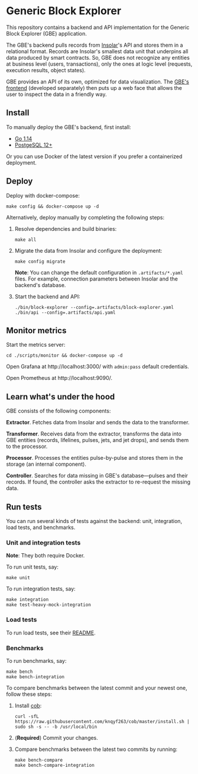 # Generic Block Explorer

This repository contains a backend and API implementation for the Generic Block Explorer (GBE) application.

The GBE's backend pulls records from [Insolar](https://github.com/insolar/insolar)'s API and stores them in a relational format. Records are Insolar's smallest data unit that underpins all data produced by smart contracts. So, GBE does not recognize any entities at business level (users, transactions), only the ones at logic level (requests, execution results, object states).

GBE provides an API of its own, optimized for data visualization. The [GBE's frontend](https://github.com/insolar/frontend-block-explorer) (developed separately) then puts up a web face that allows the user to inspect the data in a friendly way.

## Install

To manually deploy the GBE's backend, first install:
 
- [Go 1.14](https://golang.org/dl/)
- [PostgeSQL 12+](https://www.postgresql.org/download/)

Or you can use Docker of the latest version if you prefer a containerized deployment.

## Deploy

Deploy with docker-compose:

```
make config && docker-compose up -d
```

Alternatively, deploy manually by completing the following steps:

1. Resolve dependencies and build binaries:

   ```
   make all
   ```

2. Migrate the data from Insolar and configure the deployment:

   ```
   make config migrate
   ```

   **Note**: You can change the default configuration in `.artifacts/*.yaml` files. For example, connection parameters between Insolar and the backend's database.

3. Start the backend and API:

   ```
   ./bin/block-explorer --config=.artifacts/block-explorer.yaml
   ./bin/api --config=.artifacts/api.yaml
   ```

## Monitor metrics

Start the metrics server:

```
cd ./scripts/monitor && docker-compose up -d
```

Open Grafana at http://localhost:3000/ with `admin:pass` default credentials.

Open Prometheus at http://localhost:9090/.

## Learn what's under the hood

GBE consists of the following components:

**Extractor**. Fetches data from Insolar and sends the data to the transformer.

**Transformer**. Receives data from the extractor, transforms the data into GBE entities (records, lifelines, pulses, jets, and jet drops), and sends them to the processor.

**Processor**. Processes the entities pulse-by-pulse and stores them in the storage (an internal component).

**Controller**. Searches for data missing in GBE's database—pulses and their records. If found, the controller asks the extractor to re-request the missing data.

## Run tests

You can run several kinds of tests against the backend: unit, integration, load tests, and benchmarks.

### Unit and integration tests

**Note**: They both require Docker.

To run unit tests, say:

```
make unit
```

To run integration tests, say:

```
make integration
make test-heavy-mock-integration
```

### Load tests

To run load tests, see their [README](load/README.md).

### Benchmarks

To run benchmarks, say:

```
make bench
make bench-integration
```

To compare benchmarks between the latest commit and your newest one, follow these steps:

1. Install [cob](https://github.com/knqyf263/cob):

   ```
   curl -sfL https://raw.githubusercontent.com/knqyf263/cob/master/install.sh | sudo sh -s -- -b /usr/local/bin
   ```

2. (**Required**) Commit your changes.

3. Compare benchmarks between the latest two commits by running:

   ```
   make bench-compare
   make bench-compare-integration
   ```
